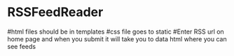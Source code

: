 # RSSFeedReader
#html files should be in templates
#css file goes to static
#Enter RSS url on home page and when you submit it will take you to data html where you can see feeds
